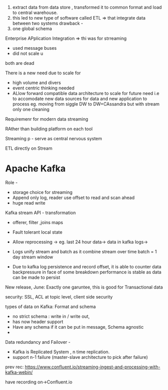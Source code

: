 1. extract data from data store  , transformed it to common format and load to central warehouse.
2. this led to new type of software called ETL => that integrate data between two systems
drawback - 
1. one global schema


Enterprise APplication Integration => thi was for strreaming
- used message buses
- did not scale u


both are dead

There is a new need due to scale for 
- high volume and divers
- event centric thinking needed
- ALlow forward compatible data architecture to scale for future need i.e to accomodate new data sources for data and new application to process
eg. moving from siggle DW to DW+CAssandra
but with stream only one cleaning


Requiremenr for modern data streaming


RAther than building platform on each tool
 
 
 Streaming p - serve as central nervous system
 
 ETL directly on Stream
 
 
 # Apache Kafka
 
 Role - 
 - storage choice for streaming
 - Append only log, reader use offset to read and scan ahead
 - huge read write
 
 
 Kafka stream API - transformation
 - offerer, filter ,joins maps
 
 - Fault tolerant local state
- Allow reprocessing -> eg. last 24 hour data-> data in kafka logs->
- Logs unify stream and batch as it combine stream over time batch = 1 day stream window

- Due to kafka log persistence and record offset, it is able to counter data backpressure in face of some breakdown
performance is stable as data can be made to persist


New release, June: Exactly one garuntee, this is good for Transactional data

security: SSL, ACL at topic level, client side security

types of data on Kafka:  Format and schema
- no strict schema : write in / write out,
- has now header support
- Have any schema if it can be put in message, Schema agnostic
-

Data redundancy and Failover - 
- Kafka is Replicated System , n time replication.
- support n-1 failure (master-slave architecture to pick after failure)

prev rec:
https://www.confluent.io/streaming-ingest-and-processing-with-kafka-webin/

have recording on->Confluent.io
    
